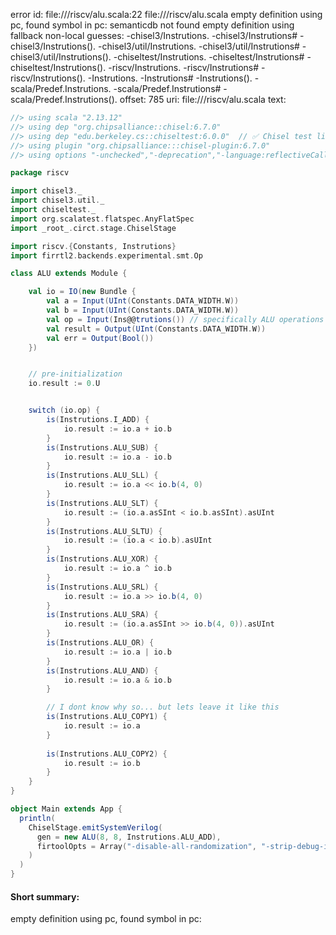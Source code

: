 error id: file://<WORKSPACE>/riscv/alu.scala:22
file://<WORKSPACE>/riscv/alu.scala
empty definition using pc, found symbol in pc: 
semanticdb not found
empty definition using fallback
non-local guesses:
	 -chisel3/Instrutions.
	 -chisel3/Instrutions#
	 -chisel3/Instrutions().
	 -chisel3/util/Instrutions.
	 -chisel3/util/Instrutions#
	 -chisel3/util/Instrutions().
	 -chiseltest/Instrutions.
	 -chiseltest/Instrutions#
	 -chiseltest/Instrutions().
	 -riscv/Instrutions.
	 -riscv/Instrutions#
	 -riscv/Instrutions().
	 -Instrutions.
	 -Instrutions#
	 -Instrutions().
	 -scala/Predef.Instrutions.
	 -scala/Predef.Instrutions#
	 -scala/Predef.Instrutions().
offset: 785
uri: file://<WORKSPACE>/riscv/alu.scala
text:
```scala
//> using scala "2.13.12"
//> using dep "org.chipsalliance::chisel:6.7.0"
//> using dep "edu.berkeley.cs::chiseltest:6.0.0"  // ✅ Chisel test lib
//> using plugin "org.chipsalliance:::chisel-plugin:6.7.0"
//> using options "-unchecked","-deprecation","-language:reflectiveCalls","-feature","-Xcheckinit","-Xfatal-warnings","-Ywarn-dead-code","-Ywarn-unused","-Ymacro-annotations"

package riscv

import chisel3._
import chisel3.util._
import chiseltest._
import org.scalatest.flatspec.AnyFlatSpec
import _root_.circt.stage.ChiselStage

import riscv.{Constants, Instrutions}
import firrtl2.backends.experimental.smt.Op

class ALU extends Module {

	val io = IO(new Bundle {
		val a = Input(UInt(Constants.DATA_WIDTH.W))
		val b = Input(UInt(Constants.DATA_WIDTH.W))
		val op = Input(Ins@@trutions()) // specifically ALU operations
		val result = Output(UInt(Constants.DATA_WIDTH.W))
		val err = Output(Bool())
	})


	// pre-initialization
	io.result := 0.U


	switch (io.op) {
		is(Instrutions.I_ADD) {
			io.result := io.a + io.b
		}
		is(Instrutions.ALU_SUB) {
			io.result := io.a - io.b
		}
		is(Instrutions.ALU_SLL) {
			io.result := io.a << io.b(4, 0)
		}
		is(Instrutions.ALU_SLT) {
			io.result := (io.a.asSInt < io.b.asSInt).asUInt
		}
		is(Instrutions.ALU_SLTU) {
			io.result := (io.a < io.b).asUInt
		}
		is(Instrutions.ALU_XOR) {
			io.result := io.a ^ io.b
		}
		is(Instrutions.ALU_SRL) {
			io.result := io.a >> io.b(4, 0)
		}
		is(Instrutions.ALU_SRA) {
			io.result := (io.a.asSInt >> io.b(4, 0)).asUInt
		}
		is(Instrutions.ALU_OR) {
			io.result := io.a | io.b
		}
		is(Instrutions.ALU_AND) {
			io.result := io.a & io.b
		}

		// I dont know why so... but lets leave it like this
		is(Instrutions.ALU_COPY1) {
			io.result := io.a
		}
		
		is(Instrutions.ALU_COPY2) {
			io.result := io.b
		}
	}
}

object Main extends App {
  println(
    ChiselStage.emitSystemVerilog(
      gen = new ALU(8, 8, Instrutions.ALU_ADD),
      firtoolOpts = Array("-disable-all-randomization", "-strip-debug-info")
    )
  )
}
```


#### Short summary: 

empty definition using pc, found symbol in pc: 